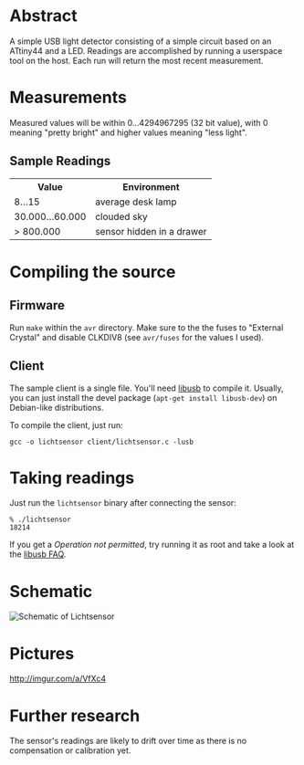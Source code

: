 # Abstract

A simple USB light detector consisting of a simple circuit based on an
ATtiny44 and a LED. Readings are accomplished by running a userspace tool on
the host. Each run will return the most recent measurement.

# Measurements

Measured values will be within 0…4294967295 (32 bit value), with 0 meaning "pretty bright"
and higher values meaning "less light".

## Sample Readings

<table>
<tr> <th>Value</th> <th>Environment</th> </tr>
<tr> <td>8…15</td> <td>average desk lamp</td> </tr>
<tr> <td>30.000…60.000</td> <td>clouded sky</td> </tr>
<tr> <td>&gt; 800.000</td> <td>sensor hidden in a drawer</td> </tr>
</table>

# Compiling the source

## Firmware

Run `make` within the `avr` directory. Make sure to the the fuses to "External
Crystal" and disable CLKDIV8 (see `avr/fuses` for the values I used).

## Client

The sample client is a single file. You'll need
[libusb](http://www.libusb.org/) to compile it.
Usually, you can just install the devel package (`apt-get install libusb-dev`)
on Debian-like distributions.

To compile the client, just run:

    gcc -o lichtsensor client/lichtsensor.c -lusb

# Taking readings

Just run the `lichtsensor` binary after connecting the sensor:

    % ./lichtsensor
    18214

If you get a *Operation not permitted*, try running it as root and 
take a look at the [libusb FAQ](http://www.libusb.org/wiki/FAQ#CanIrunLinuxlibusbapplicationswithoutrootrootprivilege).

# Schematic

![Schematic of Lichtsensor](raw/master/schematic.png)

# Pictures

http://imgur.com/a/VfXc4

# Further research

The sensor's readings are likely to drift over time as there is no compensation
or calibration yet.
